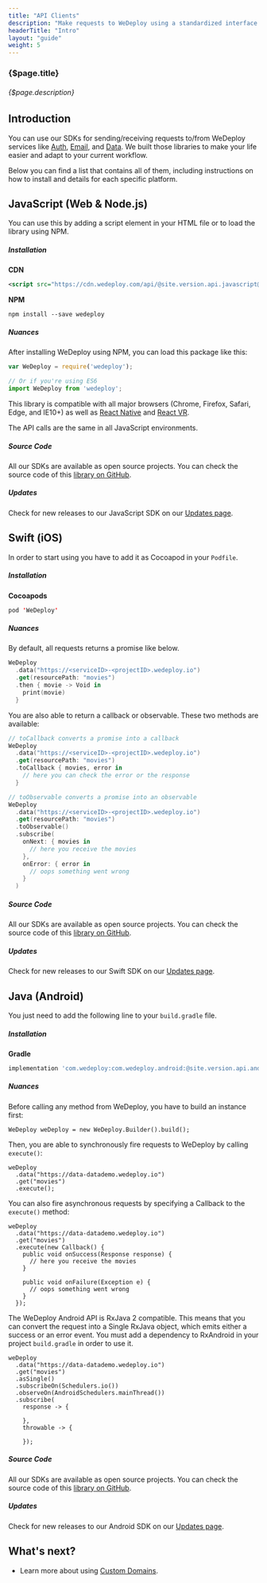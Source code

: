 ```yaml
---
title: "API Clients"
description: "Make requests to WeDeploy using a standardized interface."
headerTitle: "Intro"
layout: "guide"
weight: 5
---
```


### {$page.title}

###### {$page.description}

<article id="1">

## Introduction

You can use our SDKs for sending/receiving requests to/from WeDeploy services like [Auth](/docs/auth/getting-started/), [Email](/docs/email/getting-started/), and [Data](/docs/data/getting-started/). We built those libraries to make your life easier and adapt to your current workflow.

Below you can find a list that contains all of them, including instructions on how to install and details for each specific platform.

</article>

<article id="2">

## JavaScript (Web & Node.js)

You can use this by adding a script element in your HTML file or to load the library using NPM.

##### Installation

**CDN**

```xml
<script src="https://cdn.wedeploy.com/api/@site.version.api.javascript@/wedeploy.js"></script>
```

**NPM**

```
npm install --save wedeploy
```

##### Nuances

After installing WeDeploy using NPM, you can load this package like this:

```javascript
var WeDeploy = require('wedeploy');

// Or if you're using ES6
import WeDeploy from 'wedeploy';
```

This library is compatible with all major browsers (Chrome, Firefox, Safari, Edge, and IE10+) as well as [React Native](https://facebook.github.io/react-native/) and [React VR](https://facebook.github.io/react-vr/).

The API calls are the same in all JavaScript environments.

##### Source Code

All our SDKs are available as open source projects. You can check the source code of this [library on GitHub](https://github.com/wedeploy/wedeploy-sdk-js).

##### Updates

Check for new releases to our JavaScript SDK on our [Updates page](/updates/apis/javascript/).

</article>

<article id="3">

## Swift (iOS)

In order to start using you have to add it as Cocoapod in your `Podfile`.

##### Installation

**Cocoapods**

```swift
pod 'WeDeploy'
```

##### Nuances

By default, all requests returns a promise like below.

```swift
WeDeploy
  .data("https://<serviceID>-<projectID>.wedeploy.io")
  .get(resourcePath: "movies")
  .then { movie -> Void in
    print(movie)
  }
```

You are also able to return a callback or observable. These two methods are available:

```swift
// toCallback converts a promise into a callback
WeDeploy
  .data("https://<serviceID>-<projectID>.wedeploy.io")
  .get(resourcePath: "movies")
  .toCallback { movies, error in
    // here you can check the error or the response
  }

// toObservable converts a promise into an observable
WeDeploy
  .data("https://<serviceID>-<projectID>.wedeploy.io")
  .get(resourcePath: "movies")
  .toObservable()
  .subscribe(
    onNext: { movies in
      // here you receive the movies
    },
    onError: { error in
      // oops something went wrong
    }
  )
```

##### Source Code

All our SDKs are available as open source projects. You can check the source code of this [library on GitHub](https://github.com/wedeploy/wedeploy-sdk-swift).

##### Updates

Check for new releases to our Swift SDK on our [Updates page](/updates/apis/swift/).

</article>

<article id="4">

## Java (Android)

You just need to add the following line to your `build.gradle` file.

##### Installation

**Gradle**

```groovy
implementation 'com.wedeploy:com.wedeploy.android:@site.version.api.android@'
```

##### Nuances

Before calling any method from WeDeploy, you have to build an instance first:

```text/x-java
WeDeploy weDeploy = new WeDeploy.Builder().build();
```

Then, you are able to synchronously fire requests to WeDeploy by calling `execute()`:

```text/x-java
weDeploy
  .data("https://data-datademo.wedeploy.io")
  .get("movies")
  .execute();
```

You can also fire asynchronous requests by specifying a Callback to the `execute()` method:

```text/x-java
weDeploy
  .data("https://data-datademo.wedeploy.io")
  .get("movies")
  .execute(new Callback() {
    public void onSuccess(Response response) {
      // here you receive the movies
    }

    public void onFailure(Exception e) {
      // oops something went wrong
    }
  });
```

The WeDeploy Android API is RxJava 2 compatible. This means that you can convert the request into a Single RxJava object, which emits either a success or an error event. You must add a dependency to RxAndroid in your project `build.gradle` in order to use it.

```text/x-java
weDeploy
  .data("https://data-datademo.wedeploy.io")
  .get("movies")
  .asSingle()
  .subscribeOn(Schedulers.io())
  .observeOn(AndroidSchedulers.mainThread())
  .subscribe(
    response -> {

    },
    throwable -> {

    });
```

##### Source Code

All our SDKs are available as open source projects. You can check the source code of this [library on GitHub](https://github.com/wedeploy/wedeploy-sdk-android).

##### Updates

Check for new releases to our Android SDK on our [Updates page](/updates/apis/android/).

</article>

## What's next?

* Learn more about using [Custom Domains](/docs/intro/custom-domains/).
